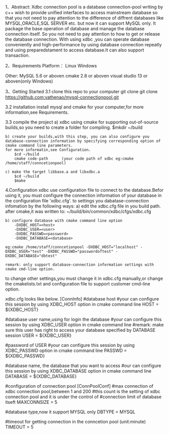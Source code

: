 1、Abstract:
	Xdbc connection pool is a database connection-pool writing by c++ wish to provide unified interfaces to access mainstream database so that you not need to pay attention to the difference of diffrent databases like MYSQL,ORACLE,SQL SERVER etc. but now it can support MySQL only.
It package the base operation of database and manage the database connection itself. So you not need to pay attention to how to get or release the database connection. With using xdbc ,you can operate database conveniently and high-performance by using database connection repeatly and using preparedstament to access database.It can also support transaction.

2、Requirements
Platform：
	Linux
	Windows
	
Other: 
	MySQL 5.6 or aboven
	cmake 2.8 or aboven
	visual studio 13 or aboven(only Windows)

3、Getting Started
3.1 clone this repo to your computer
	git clone git clone https://github.com:vathenao/mysql-connectionpool.git

3.2 installation
	install mysql and cmake for your computer,for more information,see Requirements.

3.3 compile the project
	a) xdbc using cmake for supporting out-of-source builds,so you need to create a folder for compiling.
		$mkdir ~/build
	
 	b) create your builds,with this step, you can also configure you database-connection information by specifying corresponding option of cmake command line parameters.
	for more informatin,see Configuration.
		$cd ~/build
		cmake code-path      (your code path of xdbc eg:cmake /home/staff/conncetionpool)

 	c) make the target libbase.a and libxdbc.a
		$cd ~/build
		$make

4.Configuration
	xdbc use configuration file to connect to the database.Befor using it, you must configure the connection information of your database in the configuration file 'xdbc.cfg'.
to settings you dabatase-connection infomation by the following ways:
	a) edit the xdbc.cfg file in you build path. after cmake,it was written to: ~/build/bin/common/xdbc/cfgs/xdbc.cfg
	
	b) configure database with cmake command line option
		-DXDBC_HOST=<host>
		-DXDBC_USER=<user>
		-DXDBC_PASSWD=<password>
		-DXDBC_DATABASE=<database>

	eg:cmake /home/staff/conncetionpool -DXDBC_HOST="localhost" -DXDBC_USER="test" -DXDBC_PASSWD="passwordoftest" -DXDBC_DATABASE="dbtest"

	remark: only support database-connection information settings with cmake cmd-line option.
to change other settings,you must change it in xdbc.cfg manually,or change the cmakelists.txt and configuration file to support customer cmd-line option.

xdbc.cfg looks like below.
[ConnInfo]
#database host
#your can configure this session by using XDBC_HOST option in cmake command line
HOST		=	${XDBC_HOST}

#database user name,using for login the database
#your can configure this session by using XDBC_USER option in cmake command line
#remark: make sure this user has right to access your database specified by DATABASE session
USER  		=	${XDBC_USER}

#password of USER
#your can configure this session by using XDBC_PASSWD option in cmake command line
PASSWD		=	${XDBC_PASSWD}

#database name, the database that you want to access
#our can configure this session by using XDBC_DATABASE option in cmake command line
DATABASE	=	${XDBC_DATABASE}

#configuration of connection pool
[ConnPoolConf]
#max connection of xdbc connection pool,between 1 and 200
#this count is the setting of xdbc connection pool and it is under the control of 
#connection limit of database itseft
MAXCONNSIZE =	5

#database type,now it support MYSQL only
DBTYPE		= MYSQL

#timeout for getting connection in the conncetion pool (unit:minute)
TIMEOUT = 5

